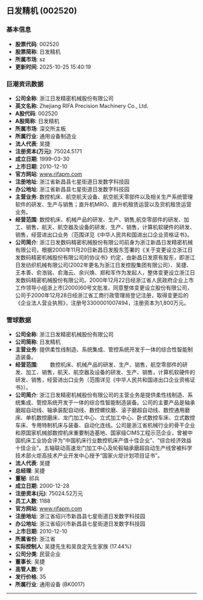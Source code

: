 ## 日发精机 (002520)

### 基本信息

- **股票代码**: 002520
- **股票简称**: 日发精机
- **所属市场**: sz
- **更新时间**: 2025-10-25 15:40:19

### 巨潮资讯数据

- **公司全称**: 浙江日发精密机械股份有限公司
- **英文名称**: Zhejiang RIFA Precision Machinery Co., Ltd.
- **A股代码**: 002520
- **A股简称**: 日发精机
- **所属市场**: 深交所主板
- **所属行业**: 通用设备制造业
- **法人代表**: 吴捷
- **注册资本(万元)**: 75024.5171
- **成立日期**: 1999-03-30
- **上市日期**: 2010-12-10
- **官方网站**: www.rifapm.com
- **注册地址**: 浙江省新昌县七星街道日发数字科技园
- **办公地址**: 浙江省新昌县七星街道日发数字科技园
- **主营业务**: 数控机床、航空航天设备、航空航天零部件以及相关生产系统管理软件的研发、生产与销售；直升机MRO、直升机租赁运营以及货机租赁运营业务。
- **经营范围**: 数控机床、机械产品的研发、生产、销售,航空零部件的研发、加工、销售，航天、航空器及设备的研发、生产、销售，计算机软硬件的研发、销售，经营进出口业务（范围详见《中华人民共和国进出口企业资格证书》。
- **公司简介**: 浙江日发数码精密机械股份有限公司前身为浙江新昌日发精密机械有限公司，根据2000年11月20日新昌日发股东签署的《关于变更设立浙江日发数码精密机械股份有限公司的协议书》约定，由新昌日发原有股东，即浙江日发纺织机械有限公司(2002年更名为浙江日发控股集团有限公司）、吴捷、王本善、俞浩铭、俞海云、余兴焕、郑和军作为发起人，整体变更设立浙江日发数码精密机械股份有限公司。2000年12月22日经浙江省人民政府企业上市工作领导小组浙上市[2000]60号文批准，同意整体变更设立股份有限公司，公司于2000年12月28日经浙江省工商行政管理局登记注册，取得变更后的《企业法人营业执照》，注册号3300001007494，注册资本为1,800万元。

### 雪球数据

- **公司全称**: 浙江日发精密机械股份有限公司
- **公司简称**: 日发精机
- **主营业务**: 提供柔性线制造、系统集成、管控系统开发于一体的综合性智能制造装备。
- **经营范围**: 　　数控机床、机械产品的研发、生产、销售，航空零部件的研发、加工、销售，航天、航空器及设备的研发、生产、销售，计算机软硬件的研发、销售，经营进出口业务（范围详见《中华人民共和国进出口企业资格证书》）。
- **公司简介**: 浙江日发精密机械股份有限公司的主营业务是提供柔性线制造、系统集成、管控系统开发于一体的综合性智能制造装备。公司的主要产品是轴承磨超自动线、轴承装配自动线、数控螺纹磨、滚子磨超自动线、数控通用磨床、单机数控磨床、龙门加工中心、立式加工中心、卧式数控车床、立式数控车床、专用特制机床与装备、自动化连线。公司是浙江省机械行业的骨干企业和原国家机械部数控机床重要制造基地、国家级CIMS工程示范企业，曾被中国机床工业协会评为“中国机床行业数控机床产值十佳企业”、“综合经济效益十佳企业”。五轴联动高速龙门加工中心及轮毂轴承磨超自动生产线曾被科学技术部火炬高技术产业开发中心授予“国家火炬计划项目证书”。
- **法人代表**: 吴捷
- **总经理**: 吴捷
- **董秘**: 祁兵
- **成立日期**: 2000-12-28
- **注册资本(元)**: 75024.52万元
- **员工人数**: 1188
- **官方网站**: www.rifapm.com
- **注册地址**: 浙江省绍兴市新昌县七星街道日发数字科技园
- **办公地址**: 浙江省绍兴市新昌县七星街道日发数字科技园
- **上市日期**: 2010-12-10
- **所属省份**: 浙江省
- **实际控制人**: 吴捷先生和吴良定先生家族 (17.44%)
- **公司分类**: 民营企业
- **董事长**: 吴捷
- **高管人数**: 9
- **发行价格**: 35
- **所属行业**: 通用设备 (BK0017)

---